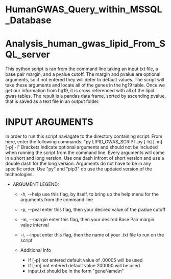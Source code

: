 # HumanGWAS_Query_within_MSSQL_Database

# Analysis_human_gwas_lipid_From_SQL_server
This python script is ran from the command line taking an input txt file, a base pair margin, and a pvalue cutoff. The margin and pvalue are optional arguments, so if not entered they will defer to default values. The script will take these arguments and locate all of the genes in the hg19 table. Once we get our information from hg19, it is cross referenced with all of the lipid gwas tables. The result is a pandas data frame, sorted by ascending pvalue, that is saved as a text file in an output folder. 

# INPUT ARGUMENTS 
In order to run this script naviagate to the directory containing script. From here, enter the following commands:
"py LIPID_GWAS_SCRIPT.py [-h] [-m] [-p] -i" Brackets indicate optional arguments and should not be included when running the script from the command line. Every arguments will come in a short and long version. Use one dash infront of short version and use a double dash for the long version. Arguments do not have to be in any specific order. Use "py" and "pip3" do use the updated version of the technologies.

 - ARGUMENT LEGEND:
   * -h, --help     use this flag, by itself, to bring up the help menu for the arguments from
                   the command line
   * -p, --pval     enter this flag, then your desired value of the pvalue cutoff   
   * -m, --margin   enter this flag, then your desired Base Pair margin value interval 
   * -i, --input    enter this flag, then the name of your .txt file to run on the script
                    
   * Additional Info
        * If [-p] not entered default value of .00005 will be used
        * If [-m] not entered default value 200000 will be used
        * input.txt should be in the form "geneName\n"
 
